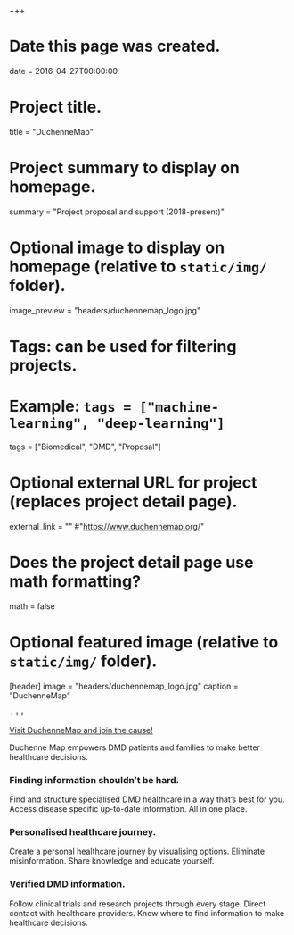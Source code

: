 +++
# Date this page was created.
date = 2016-04-27T00:00:00

# Project title.
title = "DuchenneMap"

# Project summary to display on homepage.
summary = "Project proposal and support (2018-present)"

# Optional image to display on homepage (relative to `static/img/` folder).
image_preview = "headers/duchennemap_logo.jpg"

# Tags: can be used for filtering projects.
# Example: `tags = ["machine-learning", "deep-learning"]`
tags = ["Biomedical", "DMD", "Proposal"]

# Optional external URL for project (replaces project detail page).
external_link = ""
#"https://www.duchennemap.org/"

# Does the project detail page use math formatting?
math = false

# Optional featured image (relative to `static/img/` folder).
[header]
image = "headers/duchennemap_logo.jpg"
caption = "DuchenneMap"

+++

<a href="https://www.duchennemap.org/">Visit DuchenneMap and join the cause!</a>

Duchenne Map empowers DMD patients and families to make better healthcare decisions.

### Finding information shouldn’t be hard.

Find and structure specialised DMD healthcare in a way that’s best for you. Access disease specific up-to-date information. All in one place.


### Personalised healthcare journey.

Create a personal healthcare journey by visualising options. Eliminate misinformation. Share knowledge and educate yourself.


### Verified DMD information.

Follow clinical trials and research projects through every stage. Direct contact with healthcare providers. Know where to find information to make healthcare decisions.

